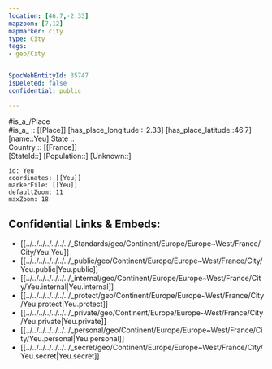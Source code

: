 ```yaml
---
location: [46.7,-2.33] 
mapzoom: [7,12] 
mapmarker: city 
type: City
tags:
- geo/City


SpocWebEntityId: 35747
isDeleted: false
confidential: public

---
```

#is_a_/Place  
#is_a_ :: [[Place]] 
[has_place_longitude::-2.33] 
[has_place_latitude::46.7] 
[name::Yeu] 
State ::  
Country :: [[France]]  
[StateId::] 
[Population::] 
[Unknown::] 


```leaflet
id: Yeu
coordinates: [[Yeu]] 
markerFile: [[Yeu]] 
defaultZoom: 11 
maxZoom: 18
```


## Confidential Links & Embeds: 
- [[../../../../../../../_Standards/geo/Continent/Europe/Europe~West/France/City/Yeu|Yeu]] 
- [[../../../../../../../_public/geo/Continent/Europe/Europe~West/France/City/Yeu.public|Yeu.public]] 
- [[../../../../../../../_internal/geo/Continent/Europe/Europe~West/France/City/Yeu.internal|Yeu.internal]] 
- [[../../../../../../../_protect/geo/Continent/Europe/Europe~West/France/City/Yeu.protect|Yeu.protect]] 
- [[../../../../../../../_private/geo/Continent/Europe/Europe~West/France/City/Yeu.private|Yeu.private]] 
- [[../../../../../../../_personal/geo/Continent/Europe/Europe~West/France/City/Yeu.personal|Yeu.personal]] 
- [[../../../../../../../_secret/geo/Continent/Europe/Europe~West/France/City/Yeu.secret|Yeu.secret]] 
